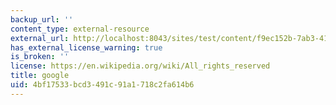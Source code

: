 ```yaml
---
backup_url: ''
content_type: external-resource
external_url: http://localhost:8043/sites/test/content/f9ec152b-7ab3-4120-8565-0ca977ca5102/?ocw_resource_link_uuid=f9ec152b-7ab3-4120-8565-0ca977ca5102&ocw_resource_link_suffix=
has_external_license_warning: true
is_broken: ''
license: https://en.wikipedia.org/wiki/All_rights_reserved
title: google
uid: 4bf17533-bcd3-491c-91a1-718c2fa614b6
---
```


